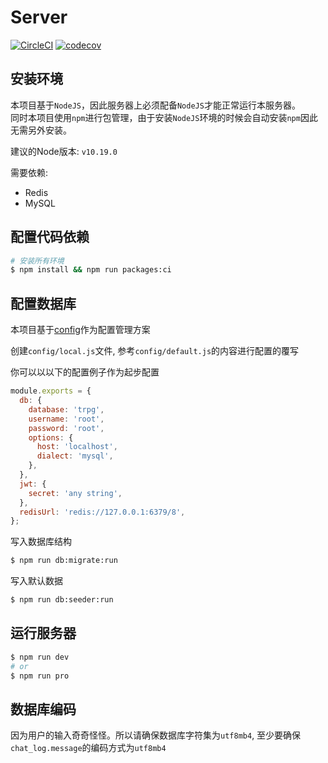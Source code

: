 # Server

[![CircleCI](https://circleci.com/gh/TRPGEngine/Server.svg?style=svg)](https://circleci.com/gh/TRPGEngine/Server)
[![codecov](https://codecov.io/gh/TRPGEngine/Server/branch/master/graph/badge.svg)](https://codecov.io/gh/TRPGEngine/Server)

## 安装环境

本项目基于`NodeJS`，因此服务器上必须配备`NodeJS`才能正常运行本服务器。  
同时本项目使用`npm`进行包管理，由于安装`NodeJS`环境的时候会自动安装`npm`因此无需另外安装。

建议的Node版本: `v10.19.0`

需要依赖:
- Redis
- MySQL

## 配置代码依赖
```bash
# 安装所有环境
$ npm install && npm run packages:ci
```

## 配置数据库
本项目基于[config](https://www.npmjs.com/package/config)作为配置管理方案

创建`config/local.js`文件, 参考`config/default.js`的内容进行配置的覆写

你可以以以下的配置例子作为起步配置
```javascript
module.exports = {
  db: {
    database: 'trpg',
    username: 'root',
    password: 'root',
    options: {
      host: 'localhost',
      dialect: 'mysql',
    },
  },
  jwt: {
    secret: 'any string',
  },
  redisUrl: 'redis://127.0.0.1:6379/8',
};

```

写入数据库结构
```bash
$ npm run db:migrate:run
```

写入默认数据
```bash
$ npm run db:seeder:run
```

## 运行服务器

```bash
$ npm run dev
# or 
$ npm run pro
```

## 数据库编码

因为用户的输入奇奇怪怪。所以请确保数据库字符集为`utf8mb4`, 至少要确保`chat_log.message`的编码方式为`utf8mb4`
